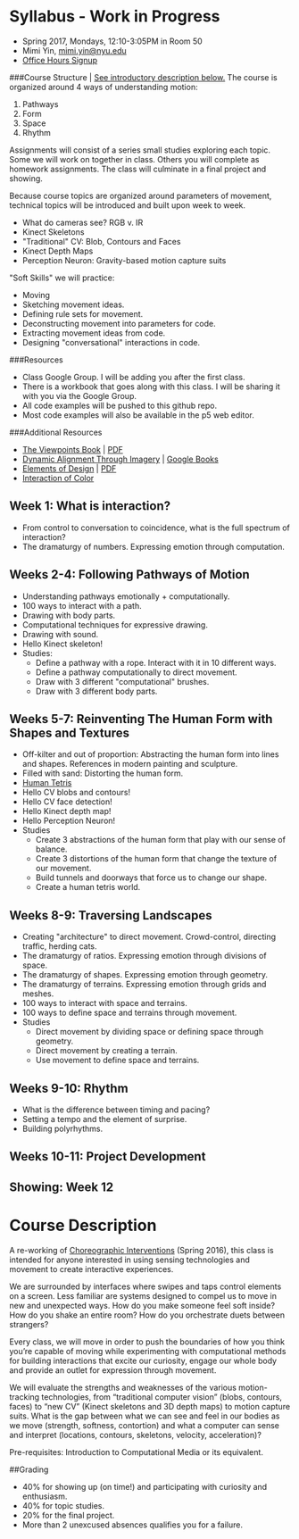 # Syllabus - Work in Progress

- Spring 2017, Mondays, 12:10-3:05PM in Room 50
- Mimi Yin, mimi.yin@nyu.edu
- [Office Hours Signup](https://itp.nyu.edu/inwiki/Signup/Mimi)

###Course Structure | [See introductory description below.](#course-description)
The course is organized around 4 ways of understanding motion:
   1. Pathways
   2. Form
   3. Space
   4. Rhythm

Assignments will consist of a series small studies exploring each topic. Some we will work on together in class. Others you will complete as homework assignments. The class will culminate in a final project and showing.

Because course topics are organized around parameters of movement, technical topics will be introduced and built upon week to week.
- What do cameras see? RGB v. IR
- Kinect Skeletons
- "Traditional" CV: Blob, Contours and Faces
- Kinect Depth Maps
- Perception Neuron: Gravity-based motion capture suits

"Soft Skills" we will practice:
- Moving
- Sketching movement ideas.
- Defining rule sets for movement.
- Deconstructing movement into parameters for code.
- Extracting movement ideas from code.
- Designing "conversational" interactions in code.

###Resources
- Class Google Group. I will be adding you after the first class.
- There is a workbook that goes along with this class. I will be sharing it with you via the Google Group.
- All code examples will be pushed to this github repo.
- Most code examples will also be available in the p5 web editor.

###Additional Resources
- [The Viewpoints Book](http://www.amazon.com/The-Viewpoints-Book-Practical-Composition/dp/1559362413) | [PDF](http://www.bam.org/media/4813887/anne-bogart-and-tina-landau-the-viewpoints-book.pdf)
- [Dynamic Alignment Through Imagery](http://www.amazon.com/Dynamic-Alignment-Through-Imagery-Edition/dp/0736067892) | [Google Books](https://books.google.com/books?id=CBwV_g8DhEMC&lpg=PA2&ots=nRQ2JS3SWv&dq=dynamic%20alignment%20chapters&pg=PP1#v=onepage&q&f=false)
- [Elements of Design](https://www.amazon.com/Elements-Design-Kostellow-Structure-Relationships/dp/1568983298) | [PDF](https://pdfs.semanticscholar.org/db88/ac59d3259d233cdcfd33609c64727b09ad62.pdf)
- [Interaction of Color](https://www.amazon.com/Interaction-Color-Anniversary-Josef-Albers/dp/0300179359)

## Week 1: What is interaction?
- From control to conversation to coincidence, what is the full spectrum of interaction?
- The dramaturgy of numbers. Expressing emotion through computation.

## Weeks 2-4: Following Pathways of Motion
- Understanding pathways emotionally + computationally.
- 100 ways to interact with a path.
- Drawing with body parts.
- Computational techniques for expressive drawing.
- Drawing with sound.
- Hello Kinect skeleton!
- Studies:
   * Define a pathway with a rope. Interact with it in 10 different ways.
   * Define a pathway computationally to direct movement.
   * Draw with 3 different "computational" brushes.
   * Draw with 3 different body parts.

## Weeks 5-7: Reinventing The Human Form with Shapes and Textures
- Off-kilter and out of proportion: Abstracting the human form into lines and shapes. References in modern painting and sculpture.
- Filled with sand: Distorting the human form.
- [Human Tetris](https://www.youtube.com/watch?v=EAP03tnG9WE)
- Hello CV blobs and contours!
- Hello CV face detection!
- Hello Kinect depth map!
- Hello Perception Neuron!
- Studies
   * Create 3 abstractions of the human form that play with our sense of balance.
   * Create 3 distortions of the human form that change the texture of our movement.
   * Build tunnels and doorways that force us to change our shape.
   * Create a human tetris world.

## Weeks 8-9: Traversing Landscapes
- Creating "architecture" to direct movement. Crowd-control, directing traffic, herding cats.
- The dramaturgy of ratios. Expressing emotion through divisions of space.
- The dramaturgy of shapes. Expressing emotion through geometry.
- The dramaturgy of terrains. Expressing emotion through grids and meshes.
- 100 ways to interact with space and terrains.
- 100 ways to define space and terrains through movement.
- Studies
   * Direct movement by dividing space or defining space through geometry.
   * Direct movement by creating a terrain.
   * Use movement to define space and terrains.

## Weeks 9-10: Rhythm
- What is the difference between timing and pacing?
- Setting a tempo and the element of surprise.
- Building polyrhythms.

## Weeks 10-11: Project Development
## Showing: Week 12

# Course Description
A re-working of [Choreographic Interventions](https://github.com/mimiyin/Choreographic-Interventions) (Spring 2016), this class is intended for anyone interested in using sensing technologies and movement to create interactive experiences.

We are surrounded by interfaces where swipes and taps control elements on a screen. Less familiar are systems designed to compel us to move in new and unexpected ways. How do you make someone feel soft inside? How do you shake an entire room? How do you orchestrate duets between strangers?

Every class, we will move in order to push the boundaries of how you think you’re capable of moving while experimenting with computational methods for building interactions that excite our curiosity, engage our whole body and provide an outlet for expression through movement.

We will evaluate the strengths and weaknesses of the various motion-tracking technologies, from “traditional computer vision” (blobs, contours, faces) to “new CV” (Kinect skeletons and 3D depth maps) to motion capture suits. What is the gap between what we can see and feel in our bodies as we move (strength, softness, contortion) and what a computer can sense and interpret (locations, contours, skeletons, velocity, acceleration)?

Pre-requisites: Introduction to Computational Media or its equivalent.

##Grading
- 40% for showing up (on time!) and participating with curiosity and enthusiasm.
- 40% for topic studies.
- 20% for the final project.
- More than 2 unexcused absences qualifies you for a failure.

